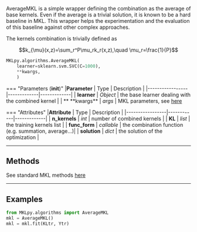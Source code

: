 
AverageMKL is a simple wrapper defining the combination as the average of base kernels.
Even if the average is a trivial solution, it is known to be a hard baseline in MKL. 
This wrapper helps the experimentation and the evaluation of this baseline against other complex approaches.

The kernels combination is trivially defined as

$$k_{\mu}(x,z)=\sum_r^P\mu_rk_r(x,z),\quad \mu_r=\frac{1}{P}$$

```python
MKLpy.algorithms.AverageMKL(
	learner=sklearn.svm.SVC(C=1000), 
	**kwargs,
	)
```


=== "Parameters (__init__)"
	|**Parameter**    | Type        | Description |
	|-----------------|-------------|-------------|
	| **learner**     | *Object*    | the base learner dealing with the combined kernel |
	| ** \*\*kwargs** | *args*      | MKL parameters, see [here](MKL.md)

=== "Attributes"
	|**Attribute**        | Type       | Description |
	|-----------------|------------|-------------|
	| **n_kernels**   | *int*      | number of combined kernels |
	| **KL**          | *list*     | the training kernels list  |
	| **func_form**   | *callable* | the combination function (e.g. summation, average...)|
	| **solution**    | *dict*     | the solution of the optimization |


- - -

## Methods

See standard MKL methods [here](MKL.md)


- - -

## Examples

```python
from MKLpy.algorithms import AverageMKL
mkl = AverageMKL()
mkl = mkl.fit(KLtr, Ytr)
```
